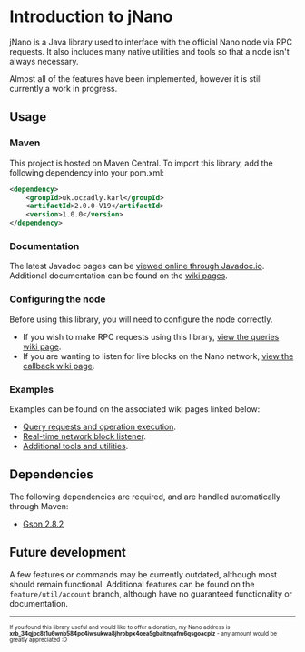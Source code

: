 # Introduction to jNano
jNano is a Java library used to interface with the official Nano node via RPC requests.
It also includes many native utilities and tools so that a node isn't always necessary.

Almost all of the features have been implemented, however it is still currently a work in progress.


## Usage
### Maven
This project is hosted on Maven Central. To import this library, add the following dependency into your pom.xml:
```xml
<dependency>
    <groupId>uk.oczadly.karl</groupId>
    <artifactId>2.0.0-V19</artifactId>
    <version>1.0.0</version>
</dependency>
```

### Documentation
The latest Javadoc pages can be [viewed online through Javadoc.io](https://www.javadoc.io/doc/uk.oczadly.karl/jnano).
Additional documentation can be found on the [wiki pages](https://github.com/koczadly/jNano/wiki/).

### Configuring the node
Before using this library, you will need to configure the node correctly.
- If you wish to make RPC requests using this library, [view the queries wiki page](https://github.com/koczadly/jNano/wiki/Query-requests#node-configuration).
- If you are wanting to listen for live blocks on the Nano network, [view the callback wiki page](https://github.com/koczadly/jNano/wiki/Block-callback#node-configuration).

### Examples
Examples can be found on the associated wiki pages linked below:
- [Query requests and operation execution](https://github.com/koczadly/jNano/wiki/Query-requests#how-to-use-the-library).
- [Real-time network block listener](https://github.com/koczadly/jNano/wiki/Block-callback#how-to-use-the-library).
- [Additional tools and utilities](https://github.com/koczadly/jNano/wiki/Utilities).


## Dependencies
The following dependencies are required, and are handled automatically through Maven:
- [Gson 2.8.2](https://github.com/google/gson)


## Future development
A few features or commands may be currently outdated, although most should remain functional. Additional features
can be found on the `feature/util/account` branch, although have no guaranteed functionality or documentation.

---

<sup><sup>If you found this library useful and would like to offer a donation, my Nano address is <b>xrb_34qjpc8t1u6wnb584pc4iwsukwa8jhrobpx4oea5gbaitnqafm6qsgoacpiz</b> - any amount would be greatly appreciated :D</sup></sup>